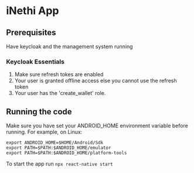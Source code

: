 # iNethi App

## Prerequisites
Have keycloak and the management system running

### Keycloak Essentials
1. Make sure refresh tokes are enabled
2. Your user is granted offline access else you cannot use the refresh token
3. Your user has the 'create_wallet' role.

## Running the code
Make sure you have set your ANDROID_HOME environment variable before running. For example, on Linux:

```
export ANDROID_HOME=$HOME/Android/Sdk
export PATH=$PATH:$ANDROID_HOME/emulator
export PATH=$PATH:$ANDROID_HOME/platform-tools
```

To start the app run `npx react-native start`

